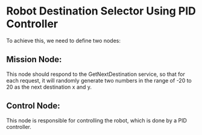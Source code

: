 # Robot Destination Selector Using PID Controller

To achieve this, we need to define two nodes:

## Mission Node: 
This node should respond to the GetNextDestination service, so that for each request, it will randomly generate two numbers in the range of -20 to 20 as the next destination x and y.

## Control Node:
This node is responsible for controlling the robot, which is done by a PID controller.


